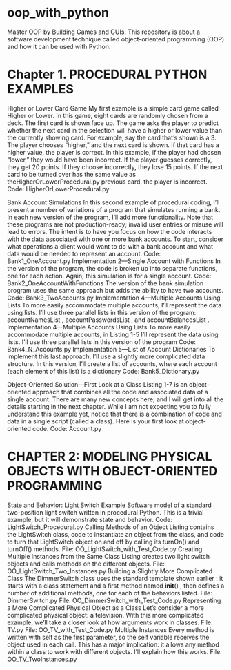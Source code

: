 # oop_with_python
Master OOP by Building Games and GUIs.  This repository is about a software development technique called 
object-oriented programming (OOP) and how it can be used with Python.

Chapter 1. PROCEDURAL PYTHON EXAMPLES
========================================================================================================================

Higher or Lower Card Game
My first example is a simple card game called Higher or Lower. In this
game, eight cards are randomly chosen from a deck. The first card is shown
face up. The game asks the player to predict whether the next card in the
selection will have a higher or lower value than the currently showing card.
For example, say the card that’s shown is a 3. The player chooses “higher,”
and the next card is shown. If that card has a higher value, the player is
correct. In this example, if the player had chosen “lower,” they would have
been incorrect.
If the player guesses correctly, they get 20 points. If they choose
incorrectly, they lose 15 points. If the next card to be turned over has the
same value as theHigherOrLowerProcedural.py previous card, the player is incorrect.
Code: HigherOrLowerProcedural.py

Bank Account Simulations
In this second example of procedural coding, I’ll present a number of
variations of a program that simulates running a bank. In each new version
of the program, I’ll add more functionality. Note that these programs are not
production-ready; invalid user entries or misuse will lead to errors. The
intent is to have you focus on how the code interacts with the data
associated with one or more bank accounts.
To start, consider what operations a client would want to do with a bank
account and what data would be needed to represent an account.
    Code: Bank1_OneAccount.py
Implementation 2—Single Account with Functions
In the version of the program, the code is broken up into
separate functions, one for each action. Again, this simulation is for a single
account.
    Code: Bank2_OneAccountWithFunctions
The version of the bank simulation program  uses the same approach but adds the ability to have two accounts.
    Code: Bank3_TwoAccounts.py
Implementation 4—Multiple Accounts Using Lists
To more easily accommodate multiple accounts, I’ll represent
the data using lists. I’ll use three parallel lists in this version of the program:
accountNamesList , accountPasswordsList , and accountBalancesList .
Implementation 4—Multiple Accounts Using Lists
To more easily accommodate multiple accounts, in Listing 1-5 I’ll represent
the data using lists. I’ll use three parallel lists in this version of the program
     Code: Bank4_N_Accounts.py
Implementation 5—List of Account Dictionaries
To implement this last approach, I’ll use a slightly more complicated data
structure. In this version, I’ll create a list of accounts, where each account
(each element of this list) is a dictionary
     Code: Bank5_Dictionary.py

Object-Oriented Solution—First Look at a Class
Listing 1-7 is an object-oriented approach that combines all the code and
associated data of a single account. There are many new concepts here, and
I will get into all the details starting in the next chapter. While I am not
expecting you to fully understand this example yet, notice that there is a
combination of code and data in a single script (called a class). Here is your
first look at object-oriented code.
    Code: Account.py

CHAPTER 2: MODELING PHYSICAL OBJECTS WITH OBJECT-ORIENTED PROGRAMMING
========================================================================================================================

State and Behavior: Light Switch Example
Software model of a standard two-position light switch
written in procedural Python. This is a trivial example, but it will
demonstrate state and behavior.
     Code: LightSwitch_Procedural.py
Calling Methods of an Object
Listing contains the LightSwitch class, code to instantiate an object
from the class, and code to turn that LightSwitch object on and off by
calling its turnOn() and turnOff() methods.
    File: OO_LightSwitch_with_Test_Code.py
Creating Multiple Instances from the Same Class
Listing creates two light switch objects and calls
methods on the different objects.
    File: OO_LightSwitch_Two_Instances.py
Building a Slightly More Complicated Class
The DimmerSwitch class uses the standard template shown earlier
: it starts with a class statement and a first method named
__init__() , then defines a number of additional methods, one for each of
the behaviors listed.
    File: DimmerSwitch.py
    File: OO_DimmerSwitch_with_Test_Code.py
Representing a More Complicated Physical
Object as a Class
Let’s consider a more complicated physical object: a television. With this
more complicated example, we’ll take a closer look at how arguments work
in classes.
    File: TV.py
    File: OO_TV_with_Test_Code.py
Multiple Instances
Every method is written with self as the first parameter, so the self
variable receives the object used in each call. This has a major implication:
it allows any method within a class to work with different objects. I’ll
explain how this works.
    File: OO_TV_TwoInstances.py
